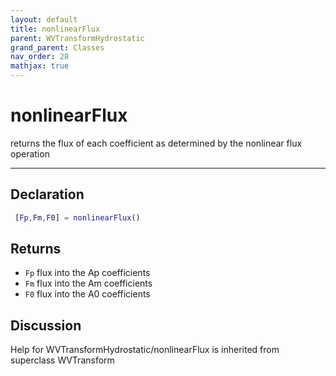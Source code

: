 ```yaml
---
layout: default
title: nonlinearFlux
parent: WVTransformHydrostatic
grand_parent: Classes
nav_order: 28
mathjax: true
---
```


#  nonlinearFlux

returns the flux of each coefficient as determined by the nonlinear flux operation


---

## Declaration
```matlab
 [Fp,Fm,F0] = nonlinearFlux()
```
## Returns
+ `Fp`  flux into the Ap coefficients
+ `Fm`  flux into the Am coefficients
+ `F0`  flux into the A0 coefficients

## Discussion

          
Help for WVTransformHydrostatic/nonlinearFlux is inherited from superclass WVTransform
